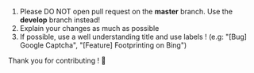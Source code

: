 1. Please DO NOT open pull request on the **master** branch. Use the **develop** branch instead!
2. Explain your changes as much as possible
3. If possible, use a well understanding title and use labels ! (e.g: "[Bug] Google Captcha", "[Feature] Footprinting on Bing")

Thank you for contributing ! :tada:
